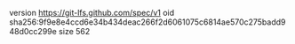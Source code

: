 version https://git-lfs.github.com/spec/v1
oid sha256:9f9e8e4ccd6e34b434deac266f2d6061075c6814ae570c275badd948d0cc299e
size 562
